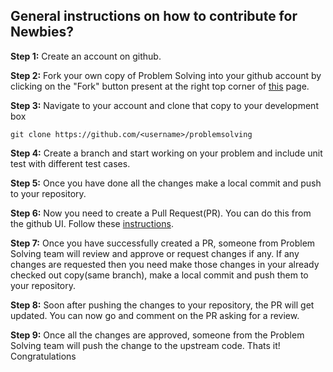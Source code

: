 ## General instructions on how to contribute for Newbies?

**Step 1:** Create an account on github.

**Step 2:** Fork your own copy of Problem Solving into your github account by clicking on the "Fork" button present at the right top corner of [this](https://github.com/galaumang/problemsolving) page﻿.

**Step 3:** Navigate to your account and clone that copy to your development box

`git clone https://github.com/<username>/problemsolving`

**Step 4:** Create a branch and start working on your problem and include unit test with different test cases.

**Step 5:** Once you have done all the changes make a local commit and push to your repository.

**Step 6:** Now you need to create a Pull Request(PR). You can do this from the github UI. Follow these [instructions](https://help.github.com/articles/creating-a-pull-request/#creating-the-pull-request).

**Step 7:** Once you have successfully created a PR, someone from Problem Solving team will review and approve or request changes if any. If any changes are requested then you need make those changes in your already checked out copy(same branch), make a local commit and push them to your repository.

**Step 8:** Soon after pushing the changes to your repository, the PR will get updated. You can now go and comment on the PR asking for a review.

**Step 9:** Once all the changes are approved, someone from the Problem Solving team will push the change to the upstream code. Thats it! Congratulations